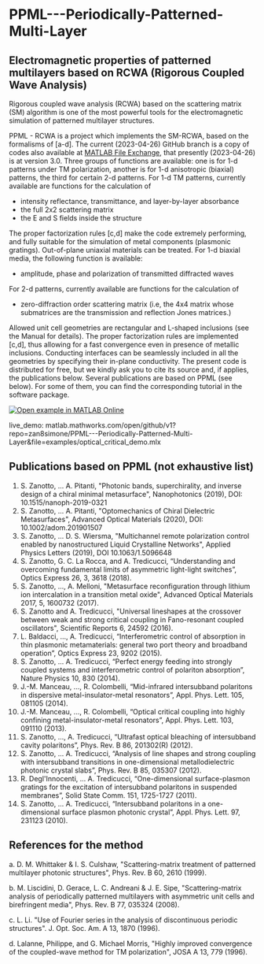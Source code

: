 # PPML---Periodically-Patterned-Multi-Layer
## Electromagnetic properties of patterned multilayers based on RCWA (Rigorous Coupled Wave Analysis)

Rigorous coupled wave analysis (RCWA) based on the scattering matrix (SM) algorithm is one of the most powerful tools for the electromagnetic simulation of patterned multilayer structures. 

PPML - RCWA is a project which implements the SM-RCWA, based on the formalisms of [a-d]. The current (2023-04-26) GitHub branch is a copy of codes also available at [MATLAB File Exchange](https://it.mathworks.com/matlabcentral/fileexchange/55401-ppml-periodically-patterned-multi-layer), that presently (2023-04-26) is at version 3.0.
Three groups of functions are available: one is for 1-d patterns under TM polarization, another is for 1-d anisotropic (biaxial) patterns, the third for certain 2-d patterns.
For 1-d TM patterns, currently available are functions for the calculation of
- intensity reflectance, transmittance, and layer-by-layer absorbance 
- the full 2x2 scattering matrix 
- the E and S fields inside the structure
 
The proper factorization rules [c,d] make the code extremely performing, and fully suitable for the simulation of metal components (plasmonic gratings).
Out-of-plane uniaxial materials can be treated.
For 1-d biaxial media, the following function is available:
-  amplitude, phase and polarization of transmitted diffracted waves

For 2-d patterns, currently available are functions for the calculation of
-  zero-diffraction order scattering matrix (i.e, the 4x4 matrix whose submatrices are the transmission and reflection Jones matrices.)

Allowed unit cell geometries are rectangular and L-shaped inclusions (see the Manual for details). The proper factorization rules are implemented [c,d], thus allowing for a fast convergence even in presence of metallic inclusions.
Conducting interfaces can be seamlessly included in all the geometries by specifying their in-plane conductivity.
The present code is distributed for free, but we kindly ask you to cite its source and, if applies, the publications below.
Several publications are based on PPML (see below). For some of them, you can find the corresponding tutorial in the software package.

[![Open example in MATLAB Online](https://www.mathworks.com/images/responsive/global/open-in-matlab-online.svg)](live_demo)

live_demo: matlab.mathworks.com/open/github/v1?repo=zan8simone/PPML---Periodically-Patterned-Multi-Layer&file=examples/optical_critical_demo.mlx

## Publications based on PPML (not exhaustive list)
1. S. Zanotto, ... A. Pitanti, "Photonic bands, superchirality, and inverse design of a chiral minimal metasurface", Nanophotonics (2019), DOI: 10.1515/nanoph-2019-0321
2. S. Zanotto, ... A. Pitanti, "Optomechanics of Chiral Dielectric Metasurfaces", Advanced Optical Materials (2020), DOI: 10.1002/adom.201901507
3. S. Zanotto, ... D. S. Wiersma, "Multichannel remote polarization control enabled by nanostructured Liquid Crystalline Networks", Applied Physics Letters (2019), DOI 10.1063/1.5096648
4. S. Zanotto, G. C. La Rocca, and A. Tredicucci, “Understanding and overcoming fundamental limits of asymmetric light-light switches”, Optics Express 26, 3, 3618 (2018).
5. S. Zanotto, ..., A. Melloni, "Metasurface reconfiguration through lithium ion intercalation in a transition metal oxide", Advanced Optical Materials 2017, 5, 1600732 (2017).
6. S. Zanotto and A. Tredicucci, "Universal lineshapes at the crossover between weak and strong critical coupling in Fano-resonant coupled oscillators", Scientific Reports 6, 24592 (2016).
7. L. Baldacci, ..., A. Tredicucci, “Interferometric control of absorption in thin plasmonic metamaterials: general two port theory and broadband operation”, Optics Express 23, 9202 (2015).
8. S. Zanotto, ... A. Tredicucci, “Perfect energy feeding into strongly coupled systems and interferometric control of polariton absorption”, Nature Physics 10, 830 (2014).
9. J.-M. Manceau, ..., R. Colombelli, “Mid-infrared intersubband polaritons in dispersive metal-insulator-metal resonators”, Appl. Phys. Lett. 105, 081105 (2014).
10. J.-M. Manceau, ..., R. Colombelli, “Optical critical coupling into highly confining metal-insulator-metal resonators”, Appl. Phys. Lett. 103, 091110 (2013).
11. S. Zanotto, ..., A. Tredicucci, “Ultrafast optical bleaching of intersubband cavity polaritons”, Phys. Rev. B 86, 201302(R) (2012).
12. S. Zanotto, ... A. Tredicucci, “Analysis of line shapes and strong coupling with intersubband transitions in one-dimensional metallodielectric photonic crystal slabs”, Phys. Rev. B 85, 035307 (2012).
13. R. Degl'Innocenti, ... A. Tredicucci, “One-dimensional surface-plasmon gratings for the excitation of intersubband polaritons in suspended membranes”, Solid State Comm. 151, 1725-1727 (2011).
14. S. Zanotto, ... A. Tredicucci, “Intersubband polaritons in a one-dimensional surface plasmon photonic crystal”, Appl. Phys. Lett. 97, 231123 (2010).

## References for the method
a. 	D. M. Whittaker & I. S. Culshaw, "Scattering-matrix treatment of patterned multilayer photonic structures",
Phys. Rev. B 60, 2610 (1999).

b.	M. Liscidini, D. Gerace, L. C. Andreani & J. E. Sipe, "Scattering-matrix analysis of periodically patterned multilayers with asymmetric unit cells and birefringent media", Phys. Rev. B 77, 035324 (2008).

c. 	L. Li. "Use of Fourier series in the analysis of discontinuous periodic structures". J. Opt. Soc. Am. A 13, 1870 (1996).

d.	Lalanne, Philippe, and G. Michael Morris, "Highly improved convergence of the coupled-wave method for TM polarization", JOSA A 13, 779 (1996).

